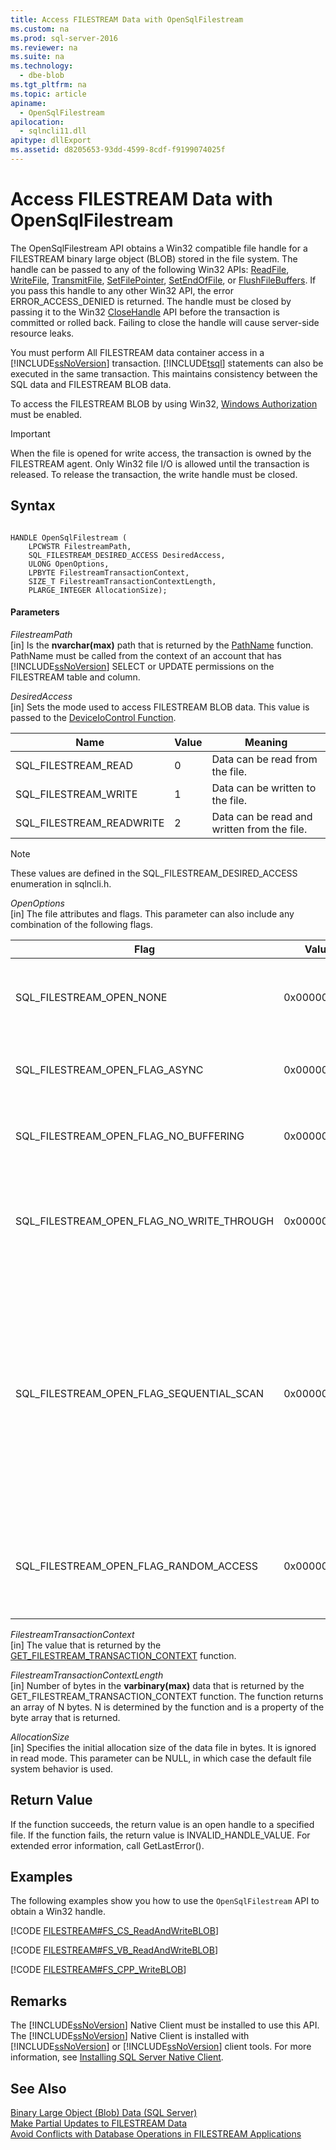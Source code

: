 ```yaml
---
title: Access FILESTREAM Data with OpenSqlFilestream
ms.custom: na
ms.prod: sql-server-2016
ms.reviewer: na
ms.suite: na
ms.technology: 
  - dbe-blob
ms.tgt_pltfrm: na
ms.topic: article
apiname: 
  - OpenSqlFilestream
apilocation: 
  - sqlncli11.dll
apitype: dllExport
ms.assetid: d8205653-93dd-4599-8cdf-f9199074025f
---
```

# Access FILESTREAM Data with OpenSqlFilestream
  The OpenSqlFilestream API obtains a Win32 compatible file handle for a FILESTREAM binary large object (BLOB) stored in the file system. The handle can be passed to any of the following Win32 APIs: [ReadFile](http://go.microsoft.com/fwlink/?LinkId=86422), [WriteFile](http://go.microsoft.com/fwlink/?LinkId=86423), [TransmitFile](http://go.microsoft.com/fwlink/?LinkId=86424), [SetFilePointer](http://go.microsoft.com/fwlink/?LinkId=86425), [SetEndOfFile](http://go.microsoft.com/fwlink/?LinkId=86426), or [FlushFileBuffers](http://go.microsoft.com/fwlink/?LinkId=86427). If you pass this handle to any other Win32 API, the error ERROR_ACCESS_DENIED is returned. The handle must be closed by passing it to the Win32 [CloseHandle](http://go.microsoft.com/fwlink/?LinkId=86428) API before the transaction is committed or rolled back. Failing to close the handle will cause server-side resource leaks.  
  
 You must perform All FILESTREAM data container access in a [!INCLUDE[ssNoVersion](../../Topics/TopicNameContainA/includes/ssNoVersion_md.md)] transaction. [!INCLUDE[tsql](../../Topics/TopicNameContainA/includes/tsql_md.md)] statements can also be executed in the same transaction. This maintains consistency between the SQL data and FILESTREAM BLOB data.  
  
 To access the FILESTREAM BLOB by using Win32, [Windows Authorization](../../Topics/TopicNameNotContainA/Choose-an-Authentication-Mode.md) must be enabled.  
  
> [!IMPORTANT]  
>  When the file is opened for write access, the transaction is owned by the FILESTREAM agent. Only Win32 file I/O is allowed until the transaction is released. To release the transaction, the write handle must be closed.  
  
## Syntax  
  
```  
  
HANDLE OpenSqlFilestream (  
    LPCWSTR FilestreamPath,  
    SQL_FILESTREAM_DESIRED_ACCESS DesiredAccess,  
    ULONG OpenOptions,  
    LPBYTE FilestreamTransactionContext,  
    SIZE_T FilestreamTransactionContextLength,  
    PLARGE_INTEGER AllocationSize);  
```  
  
#### Parameters  
 *FilestreamPath*  
 [in] Is the **nvarchar(max)** path that is returned by the [PathName](../Topic/PathName%20\(Transact-SQL\).md) function. PathName must be called from the context of an account that has [!INCLUDE[ssNoVersion](../../Topics/TopicNameContainA/includes/ssNoVersion_md.md)] SELECT or UPDATE permissions on the FILESTREAM table and column.  
  
 *DesiredAccess*  
 [in] Sets the mode used to access FILESTREAM BLOB data. This value is passed to the [DeviceIoControl Function](http://go.microsoft.com/fwlink/?LinkId=105527).  
  
|Name|Value|Meaning|  
|----------|-----------|-------------|  
|SQL_FILESTREAM_READ|0|Data can be read from the file.|  
|SQL_FILESTREAM_WRITE|1|Data can be written to the file.|  
|SQL_FILESTREAM_READWRITE|2|Data can be read and written from the file.|  
  
> [!NOTE]  
>  These values are defined in the SQL_FILESTREAM_DESIRED_ACCESS enumeration in sqlncli.h.  
  
 *OpenOptions*  
 [in] The file attributes and flags. This parameter can also include any combination of the following flags.  
  
|Flag|Value|Meaning|  
|----------|-----------|-------------|  
|SQL_FILESTREAM_OPEN_NONE|0x00000000:|The file is being opened or created with no special options.|  
|SQL_FILESTREAM_OPEN_FLAG_ASYNC|0x00000001L|The file is being opened or created for asynchronous I/O.|  
|SQL_FILESTREAM_OPEN_FLAG_NO_BUFFERING|0x00000002L|The system opens the file by using no system caching.|  
|SQL_FILESTREAM_OPEN_FLAG_NO_WRITE_THROUGH|0x00000004L|The system does not write through an intermediate cache. Writes go directly to disk.|  
|SQL_FILESTREAM_OPEN_FLAG_SEQUENTIAL_SCAN|0x00000008L|A file is accessed sequentially from beginning to end. The system can use this as a hint to optimize file caching. If an application moves the file pointer for random access, optimal caching may not occur.|  
|SQL_FILESTREAM_OPEN_FLAG_RANDOM_ACCESS|0x00000010L|A file is accessed randomly. The system can use this as a hint to optimize file caching.|  
  
 *FilestreamTransactionContext*  
 [in] The value that is returned by the [GET_FILESTREAM_TRANSACTION_CONTEXT](../Topic/GET_FILESTREAM_TRANSACTION_CONTEXT%20\(Transact-SQL\).md) function.  
  
 *FilestreamTransactionContextLength*  
 [in] Number of bytes in the **varbinary(max)** data that is returned by the GET_FILESTREAM_TRANSACTION_CONTEXT function. The function returns an array of N bytes. N is determined by the function and is a property of the byte array that is returned.  
  
 *AllocationSize*  
 [in] Specifies the initial allocation size of the data file in bytes. It is ignored in read mode. This parameter can be NULL, in which case the default file system behavior is used.  
  
## Return Value  
 If the function succeeds, the return value is an open handle to a specified file. If the function fails, the return value is INVALID_HANDLE_VALUE. For extended error information, call GetLastError().  
  
## Examples  
 The following examples show you how to use the `OpenSqlFilestream` API to obtain a Win32 handle.  
  
 [!CODE [FILESTREAM#FS_CS_ReadAndWriteBLOB](../CodeSnippet/SQL15/tsql/filestream#fs_cs_readandwriteblob)]  
  
 [!CODE [FILESTREAM#FS_VB_ReadAndWriteBLOB](../CodeSnippet/SQL15/tsql/filestream#fs_vb_readandwriteblob)]  
  
 [!CODE [FILESTREAM#FS_CPP_WriteBLOB](../CodeSnippet/SQL15/tsql/filestream#fs_cpp_writeblob)]  
  
## Remarks  
 The [!INCLUDE[ssNoVersion](../../Topics/TopicNameContainA/includes/ssNoVersion_md.md)] Native Client must be installed to use this API. The [!INCLUDE[ssNoVersion](../../Topics/TopicNameContainA/includes/ssNoVersion_md.md)] Native Client is installed with [!INCLUDE[ssNoVersion](../../Topics/TopicNameContainA/includes/ssNoVersion_md.md)] or [!INCLUDE[ssNoVersion](../../Topics/TopicNameContainA/includes/ssNoVersion_md.md)] client tools. For more information, see [Installing SQL Server Native Client](../Topic/Installing%20SQL%20Server%20Native%20Client.md).  
  
## See Also  
 [Binary Large Object &#40;Blob&#41; Data &#40;SQL Server&#41;](../../Topics/TopicNameNotContainA/Binary-Large-Object--Blob--Data--SQL-Server-.md)   
 [Make Partial Updates to FILESTREAM Data](../../Topics/TopicNameNotContainA/Make-Partial-Updates-to-FILESTREAM-Data.md)   
 [Avoid Conflicts with Database Operations in FILESTREAM Applications](../../Topics/TopicNameNotContainA/Avoid-Conflicts-with-Database-Operations-in-FILESTREAM-Applications.md)  
  
  